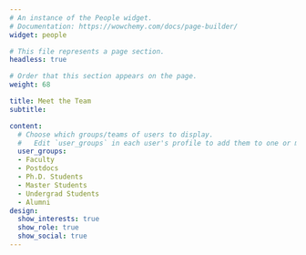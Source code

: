 ```yaml
---
# An instance of the People widget.
# Documentation: https://wowchemy.com/docs/page-builder/
widget: people

# This file represents a page section.
headless: true

# Order that this section appears on the page.
weight: 68

title: Meet the Team
subtitle:

content:
  # Choose which groups/teams of users to display.
  #   Edit `user_groups` in each user's profile to add them to one or more of these groups.
  user_groups:
  - Faculty
  - Postdocs
  - Ph.D. Students
  - Master Students
  - Undergrad Students
  - Alumni
design:
  show_interests: true
  show_role: true
  show_social: true
---
```


